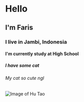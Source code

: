 # Hello
## I'm Faris
### I live in Jambi, Indonesia
#### I'm currently study at High School
##### I have some cat
###### My cat so cute ngl

![Image of Hu Tao](https://cdn.discordapp.com/avatars/695817459206324265/1e70fd7a6da8d3157af752ad71715d9c.webp)
